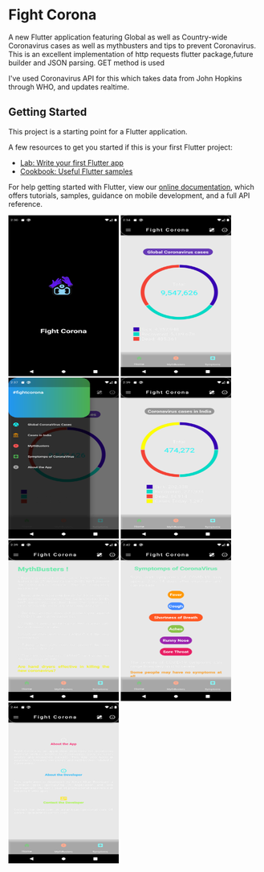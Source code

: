 # Fight Corona

A new Flutter application featuring Global as well as Country-wide Coronavirus cases as well as mythbusters and tips to prevent Coronavirus. This is an excellent implementation of http requests flutter package,future builder and JSON parsing. GET method is used

I've used Coronavirus API for this which takes data from John Hopkins through WHO, and updates realtime.

## Getting Started

This project is a starting point for a Flutter application.

A few resources to get you started if this is your first Flutter project:

- [Lab: Write your first Flutter app](https://flutter.dev/docs/get-started/codelab)
- [Cookbook: Useful Flutter samples](https://flutter.dev/docs/cookbook)

For help getting started with Flutter, view our
[online documentation](https://flutter.dev/docs), which offers tutorials,
samples, guidance on mobile development, and a full API reference.

<img src="screenshot.png" width="220" height="320">
<img src="screenshot1.png" width="220" height="320">
<img src="screenshot2.png" width="220" height="320">
<img src="screenshot3.png" width="220" height="320">
<img src="screenshot4.png" width="220" height="320">
<img src="screenshot5.png" width="220" height="320">
<img src="screenshot6.png" width="220" height="320">
